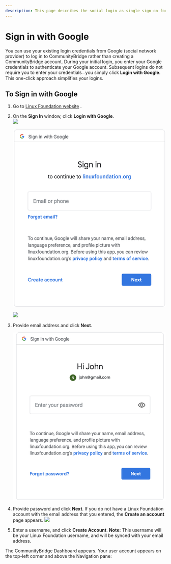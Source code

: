 ```yaml
---
description: This page describes the social login as single sign-on for end users.
---
```


# Sign in with Google

You can use your existing login credentials from Google \(social network provider\) to log in to CommunityBridge rather than creating a CommunityBridge account. During your initial login, you enter your Google credentials to authenticate your Google account. Subsequent logins do not require you to enter your credentials⏤you simply click **Login with Google**. This one-click approach simplifies your logins.

## To Sign in with Google  <a id="to-log-in-with-google"></a>

1. Go to [Linux Foundation website](https://lfx.platform.linuxfoundation.org/) .
2. On the **Sign In** window, click **Login with Google**.  
    ![](https://firebasestorage.googleapis.com/v0/b/gitbook-28427.appspot.com/o/assets%2F-LuGl2w4LzPpYJ8jx5ae%2F-M4N5Ixsz6n_niWmmhI0%2F-M4N9puD1YoZRwg4m7zV%2Flogin%20with%20google.png?alt=media&token=911c76cf-1563-4d40-8c65-ab4d37ac70aa)

   ![Create Account](../../.gitbook/assets/screen-shot-2020-05-04-at-7.15.44-pm.png)

   ​![](https://firebasestorage.googleapis.com/v0/b/gitbook-28427.appspot.com/o/assets%2F-LuGl2w4LzPpYJ8jx5ae%2F-M4N5Ixsz6n_niWmmhI0%2F-M4NA0l6pGaStfjaUJvp%2Fsign%20in%20to%20google.png?alt=media&token=f8a7caaa-00b8-4faa-9acc-f565365823a8)

3. Provide email address and click **Next**.  


   ![Create Account](../../.gitbook/assets/screen-shot-2020-05-04-at-7.17.41-pm.png)  

4. Provide password and click **Next**. If you do not have a Linux Foundation account with the email address that you entered, the **Create an account** page appears. ![](https://firebasestorage.googleapis.com/v0/b/gitbook-28427.appspot.com/o/assets%2F-LuGl2w4LzPpYJ8jx5ae%2F-M4N5Ixsz6n_niWmmhI0%2F-M4NACUStDcTiRGz08oD%2Fcreate%20an%20account%20username.png?alt=media&token=d5eaf448-1cc1-4c9e-a00f-0e56f41ff3d8)
5. Enter a username, and click **Create Account**.  **Note:** This username will be your Linux Foundation username, and will be synced with your email address.

The CommunityBridge Dashboard appears. Your user account appears on the top-left corner and above the Navigation pane:

​

